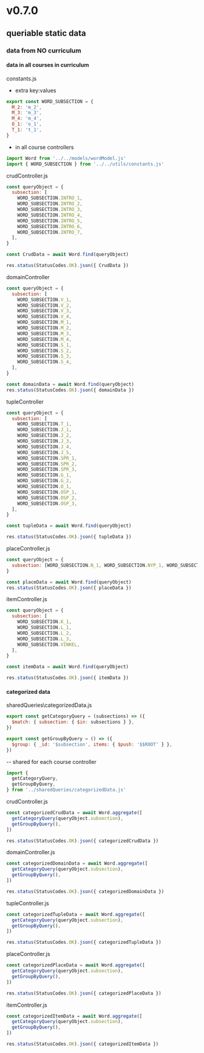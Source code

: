 # v0.7.0

## queriable static data

### data from NO curriculum

#### data in all courses in curriculum

constants.js

- extra key:values

```js
export const WORD_SUBSECTION = {
  M_2: 'm_2',
  M_3: 'm_3',
  M_4: 'm_4',
  O_1: 'o_1',
  T_1: 't_1',
}
```

- in all course controllers

```js
import Word from '../../models/wordModel.js'
import { WORD_SUBSECTION } from '../../utils/constants.js'
```

crudController.js

```js
const queryObject = {
  subsection: [
    WORD_SUBSECTION.INTRO_1,
    WORD_SUBSECTION.INTRO_2,
    WORD_SUBSECTION.INTRO_3,
    WORD_SUBSECTION.INTRO_4,
    WORD_SUBSECTION.INTRO_5,
    WORD_SUBSECTION.INTRO_6,
    WORD_SUBSECTION.INTRO_7,
  ],
}

const CrudData = await Word.find(queryObject)

res.status(StatusCodes.OK).json({ CrudData })
```

domainController

```js
const queryObject = {
  subsection: [
    WORD_SUBSECTION.V_1,
    WORD_SUBSECTION.V_2,
    WORD_SUBSECTION.V_3,
    WORD_SUBSECTION.V_4,
    WORD_SUBSECTION.M_1,
    WORD_SUBSECTION.M_2,
    WORD_SUBSECTION.M_3,
    WORD_SUBSECTION.M_4,
    WORD_SUBSECTION.S_1,
    WORD_SUBSECTION.S_2,
    WORD_SUBSECTION.S_3,
    WORD_SUBSECTION.S_4,
  ],
}

const domainData = await Word.find(queryObject)
res.status(StatusCodes.OK).json({ domainData })
```

tupleController

```js
const queryObject = {
  subsection: [
    WORD_SUBSECTION.T_1,
    WORD_SUBSECTION.J_1,
    WORD_SUBSECTION.J_2,
    WORD_SUBSECTION.J_3,
    WORD_SUBSECTION.J_4,
    WORD_SUBSECTION.J_5,
    WORD_SUBSECTION.SPR_1,
    WORD_SUBSECTION.SPR_2,
    WORD_SUBSECTION.SPR_3,
    WORD_SUBSECTION.G_1,
    WORD_SUBSECTION.G_2,
    WORD_SUBSECTION.O_1,
    WORD_SUBSECTION.OSP_1,
    WORD_SUBSECTION.OSP_2,
    WORD_SUBSECTION.OSP_3,
  ],
}

const tupleData = await Word.find(queryObject)

res.status(StatusCodes.OK).json({ tupleData })
```

placeController.js

```js
const queryObject = {
  subsection: [WORD_SUBSECTION.N_1, WORD_SUBSECTION.NYP_1, WORD_SUBSECTION.I_1],
}

const placeData = await Word.find(queryObject)
res.status(StatusCodes.OK).json({ placeData })
```

itemController.js

```js
const queryObject = {
  subsection: [
    WORD_SUBSECTION.K_1,
    WORD_SUBSECTION.L_1,
    WORD_SUBSECTION.L_2,
    WORD_SUBSECTION.L_3,
    WORD_SUBSECTION.VINKEL,
  ],
}

const itemData = await Word.find(queryObject)

res.status(StatusCodes.OK).json({ itemData })
```

#### categorized data

sharedQueries\categorizedData.js

```js
export const getCategoryQuery = (subsections) => ({
  $match: { subsection: { $in: subsections } },
})

export const getGroupByQuery = () => ({
  $group: { _id: '$subsection', items: { $push: '$$ROOT' } },
})
```

-- shared for each course controller

```js
import {
  getCategoryQuery,
  getGroupByQuery,
} from '../sharedQueries/categorizedData.js'
```

crudController.js

```js
const categorizedCrudData = await Word.aggregate([
  getCategoryQuery(queryObject.subsection),
  getGroupByQuery(),
])

res.status(StatusCodes.OK).json({ categorizedCrudData })
```

domainController.js

```js
const categorizedDomainData = await Word.aggregate([
  getCategoryQuery(queryObject.subsection),
  getGroupByQuery(),
])

res.status(StatusCodes.OK).json({ categorizedDomainData })
```

tupleController.js

```js
const categorizedTupleData = await Word.aggregate([
  getCategoryQuery(queryObject.subsection),
  getGroupByQuery(),
])

res.status(StatusCodes.OK).json({ categorizedTupleData })
```

placeController.js

```js
const categorizedPlaceData = await Word.aggregate([
  getCategoryQuery(queryObject.subsection),
  getGroupByQuery(),
])

res.status(StatusCodes.OK).json({ categorizedPlaceData })
```

itemController.js

```js
const categorizedItemData = await Word.aggregate([
  getCategoryQuery(queryObject.subsection),
  getGroupByQuery(),
])

res.status(StatusCodes.OK).json({ categorizedItemData })
```
